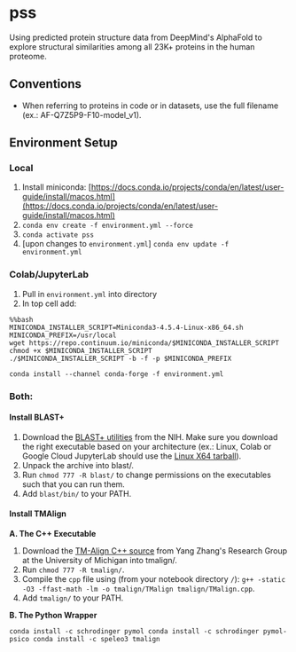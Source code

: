# pss
Using predicted protein structure data from DeepMind's AlphaFold to explore structural similarities among all 23K+ proteins in the human proteome.

## Conventions

* When referring to proteins in code or in datasets, use the full filename (ex.: AF-Q7Z5P9-F10-model_v1).

## Environment Setup

### Local

1. Install miniconda: [https://docs.conda.io/projects/conda/en/latest/user-guide/install/macos.html](https://docs.conda.io/projects/conda/en/latest/user-guide/install/macos.html)
2. ```conda env create -f environment.yml --force```  
3. ```conda activate pss```
4. [upon changes to `environment.yml`] `conda env update -f environment.yml` 

### Colab/JupyterLab

1. Pull in `environment.yml` into directory
2. In top cell add:

```
%%bash
MINICONDA_INSTALLER_SCRIPT=Miniconda3-4.5.4-Linux-x86_64.sh
MINICONDA_PREFIX=/usr/local
wget https://repo.continuum.io/miniconda/$MINICONDA_INSTALLER_SCRIPT
chmod +x $MINICONDA_INSTALLER_SCRIPT
./$MINICONDA_INSTALLER_SCRIPT -b -f -p $MINICONDA_PREFIX
```
```
conda install --channel conda-forge -f environment.yml
```

### Both:

#### Install BLAST+

1. Download the [BLAST+ utilities](https://ftp.ncbi.nlm.nih.gov/blast/executables/blast+/LATEST/) from the NIH. Make sure you download the right executable based on your architecture (ex.: Linux, Colab or Google Cloud JupyterLab should use the [Linux X64 tarball](https://ftp.ncbi.nlm.nih.gov/blast/executables/blast+/LATEST/ncbi-blast-2.12.0+-x64-linux.tar.gz)).
2. Unpack the archive into blast/.
3. Run `chmod 777 -R blast/` to change permissions on the executables such that you can run them.
4. Add `blast/bin/` to your PATH.

#### Install TMAlign

**A. The C++ Executable**
1. Download the [TM-Align C++ source](https://zhanggroup.org/TM-align/TMalign.cpp) from Yang Zhang's Research Group at the University of Michigan into tmalign/.
2. Run `chmod 777 -R tmalign/`.
3. Compile the `cpp` file using (from your notebook directory `/`): `g++ -static -O3 -ffast-math -lm -o tmalign/TMalign tmalign/TMalign.cpp`.
4. Add `tmalign/` to your PATH.

**B. The Python Wrapper**

`conda install -c schrodinger pymol
conda install -c schrodinger pymol-psico
conda install -c speleo3 tmalign`